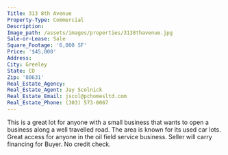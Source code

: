```yaml
---
Title: 313 8th Avenue
Property-Type: Commercial
Description:
Image_path: /assets/images/properties/3138thavenue.jpg
Sale-or-Lease: Sale
Square_Footage: '6,000 SF'
Price: '$45,000'
Address:
City: Greeley
State: CO
Zip: '80631'
Real_Estate_Agency:
Real_Estate_Agent: Jay Scolnick
Real_Estate_Email: jscol@pchomesltd.com
Real_Estate_Phone: (303) 573-0067
---
```



This is a great lot for anyone with a small business that wants to open a business along a well travelled road. The area is known for its used car lots. Great access for anyone in the oil field service business. Seller will carry financing for Buyer. No credit check.&nbsp;